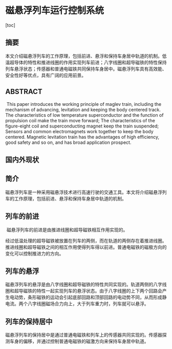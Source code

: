 # 磁悬浮列车运行控制系统

[toc]

## 摘要

​	本文介绍磁悬浮列车的工作原理，包括前进、悬浮和保持车身居中轨道的机制。低温超导体的特性和推进线圈的作用实现列车前进；八字线圈和超导磁铁的特性保持列车悬浮状态；传感器和普通电磁铁共同保持车身居中。磁悬浮列车具有高效能、安全性好等优点，具有广阔的应用前景。

## ABSTRACT

​	This paper introduces the working principle of maglev train, including the mechanism of advancing, levitation and keeping the body centered track. The characteristics of low temperature superconductor and the function of propulsion coil make the train move forward; The characteristics of the figure-eight coil and superconducting magnet keep the train suspended; Sensors and common electromagnets work together to keep the body centered. Magnetic levitation train has the advantages of high efficiency, good safety and so on, and has broad application prospect.

## 国内外现状

## 简介

​	磁悬浮列车是一种采用磁悬浮技术进行高速行驶的交通工具。本文将介绍磁悬浮列车的工作原理，包括前进、悬浮和保持车身居中轨道的机制。

## 列车的前进

​	磁悬浮列车的前进是由推进线圈和超导磁铁相互作用实现的。

​	经过低温处理的超导磁铁被放置在列车的两侧，而在轨道的两侧存在着推进线圈。推进线圈和超导磁铁之间的相互作用使得列车得以前进。普通电磁铁的磁极方向的变化可以控制推进力的方向。

## 列车的悬浮

​	磁悬浮列车的悬浮是由八字线圈和超导磁铁的特性共同实现的。轨道两侧的八字线圈和超导磁铁的特性一起实现列车的悬浮状态。由于八字线圈的上下两个回路会产生电动势，条形磁铁的运动会引起底部回路和顶部回路的电动势不同，从而形成静电流。两个八字线圈磁场合力向上，大于列车重力时，列车就可以悬浮。

## 列车的保持居中

​	磁悬浮列车的保持居中是通过普通电磁铁和列车上的传感器共同实现的。传感器探测车身的偏移，并通过控制普通电磁铁的磁激方向来保持车身居中轨道。